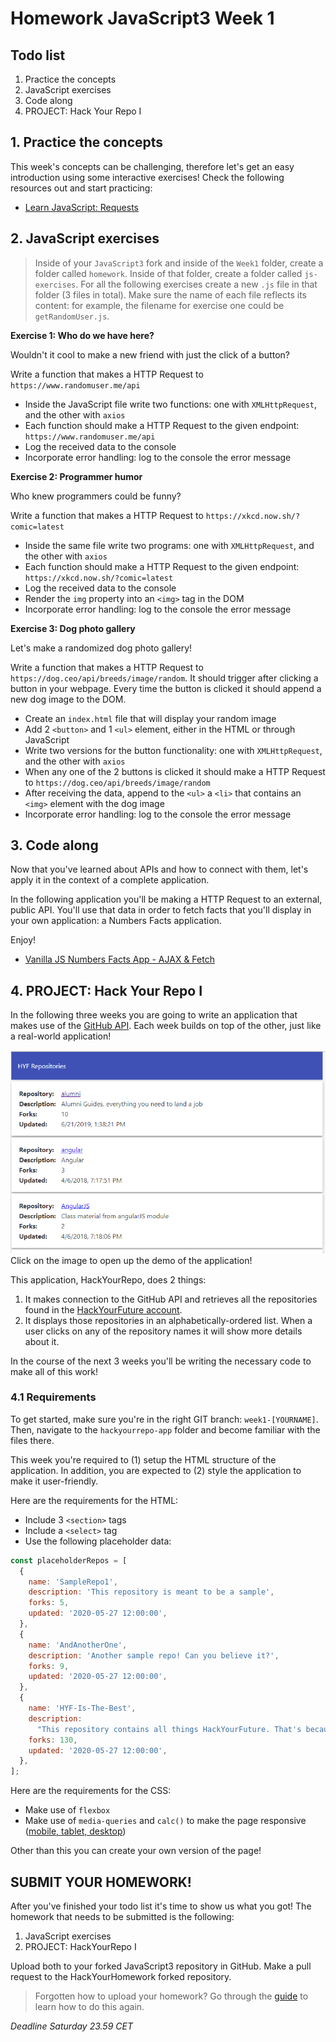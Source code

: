 # Homework JavaScript3 Week 1

## **Todo list**

1. Practice the concepts
2. JavaScript exercises
3. Code along
4. PROJECT: Hack Your Repo I

## **1. Practice the concepts**

This week's concepts can be challenging, therefore let's get an easy introduction using some interactive exercises! Check the following resources out and start practicing:

- [Learn JavaScript: Requests](https://www.codecademy.com/learn/introduction-to-javascript/modules/intermediate-javascript-requests)

## **2. JavaScript exercises**

> Inside of your `JavaScript3` fork and inside of the `Week1` folder, create a folder called `homework`. Inside of that folder, create a folder called `js-exercises`. For all the following exercises create a new `.js` file in that folder (3 files in total). Make sure the name of each file reflects its content: for example, the filename for exercise one could be `getRandomUser.js`.

**Exercise 1: Who do we have here?**

Wouldn't it cool to make a new friend with just the click of a button?

Write a function that makes a HTTP Request to `https://www.randomuser.me/api`

- Inside the JavaScript file write two functions: one with `XMLHttpRequest`, and the other with `axios`
- Each function should make a HTTP Request to the given endpoint: `https://www.randomuser.me/api`
- Log the received data to the console
- Incorporate error handling: log to the console the error message

**Exercise 2: Programmer humor**

Who knew programmers could be funny?

Write a function that makes a HTTP Request to `https://xkcd.now.sh/?comic=latest`

- Inside the same file write two programs: one with `XMLHttpRequest`, and the other with `axios`
- Each function should make a HTTP Request to the given endpoint: `https://xkcd.now.sh/?comic=latest`
- Log the received data to the console
- Render the `img` property into an `<img>` tag in the DOM
- Incorporate error handling: log to the console the error message

**Exercise 3: Dog photo gallery**

Let's make a randomized dog photo gallery!

Write a function that makes a HTTP Request to `https://dog.ceo/api/breeds/image/random`. It should trigger after clicking a button in your webpage. Every time the button is clicked it should append a new dog image to the DOM.

- Create an `index.html` file that will display your random image
- Add 2 `<button>` and 1 `<ul>` element, either in the HTML or through JavaScript
- Write two versions for the button functionality: one with `XMLHttpRequest`, and the other with `axios`
- When any one of the 2 buttons is clicked it should make a HTTP Request to `https://dog.ceo/api/breeds/image/random`
- After receiving the data, append to the `<ul>` a `<li>` that contains an `<img>` element with the dog image
- Incorporate error handling: log to the console the error message

## **3. Code along**

Now that you've learned about APIs and how to connect with them, let's apply it in the context of a complete application.

In the following application you'll be making a HTTP Request to an external, public API. You'll use that data in order to fetch facts that you'll display in your own application: a Numbers Facts application.

Enjoy!

- [Vanilla JS Numbers Facts App - AJAX & Fetch](https://www.youtube.com/watch?v=tUE2Nic21BA)

## **4. PROJECT: Hack Your Repo I**

In the following three weeks you are going to write an application that makes use of the [GitHub API](https://developer.github.com/v3/guides/getting-started/). Each week builds on top of the other, just like a real-world application!

[![UI Example](./assets/hyf-github.png)](https://js3-spa.herokuapp.com/)
Click on the image to open up the demo of the application!

This application, HackYourRepo, does 2 things:

1. It makes connection to the GitHub API and retrieves all the repositories found in the [HackYourFuture account](https://www.github.com/hackyourfuture).
2. It displays those repositories in an alphabetically-ordered list. When a user clicks on any of the repository names it will show more details about it.

In the course of the next 3 weeks you'll be writing the necessary code to make all of this work!

### 4.1 Requirements

To get started, make sure you're in the right GIT branch: `week1-[YOURNAME]`. Then, navigate to the `hackyourrepo-app` folder and become familiar with the files there.

This week you're required to (1) setup the HTML structure of the application. In addition, you are expected to (2) style the application to make it user-friendly.

Here are the requirements for the HTML:

- Include 3 `<section>` tags
- Include a `<select>` tag
- Use the following placeholder data:

```js
const placeholderRepos = [
  {
    name: 'SampleRepo1',
    description: 'This repository is meant to be a sample',
    forks: 5,
    updated: '2020-05-27 12:00:00',
  },
  {
    name: 'AndAnotherOne',
    description: 'Another sample repo! Can you believe it?',
    forks: 9,
    updated: '2020-05-27 12:00:00',
  },
  {
    name: 'HYF-Is-The-Best',
    description:
      "This repository contains all things HackYourFuture. That's because HYF is amazing!!!!",
    forks: 130,
    updated: '2020-05-27 12:00:00',
  },
];
```

Here are the requirements for the CSS:

- Make use of `flexbox`
- Make use of `media-queries` and `calc()` to make the page responsive ([mobile, tablet, desktop](https://tinyurl.com/yc5zmste))

Other than this you can create your own version of the page!

## **SUBMIT YOUR HOMEWORK!**

After you've finished your todo list it's time to show us what you got! The homework that needs to be submitted is the following:

1. JavaScript exercises
2. PROJECT: HackYourRepo I

Upload both to your forked JavaScript3 repository in GitHub. Make a pull request to the HackYourHomework forked repository.

> Forgotten how to upload your homework? Go through the [guide](../hand-in-homework-guide.md) to learn how to do this again.

_Deadline Saturday 23.59 CET_
